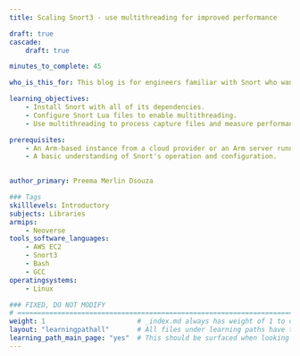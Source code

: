 ```yaml
---
title: Scaling Snort3 - use multithreading for improved performance

draft: true
cascade:
    draft: true

minutes_to_complete: 45

who_is_this_for: This blog is for engineers familiar with Snort who want to enhance its performance by leveraging the benefits of multithreading.

learning_objectives: 
    - Install Snort with all of its dependencies.
    - Configure Snort Lua files to enable multithreading.
    - Use multithreading to process capture files and measure performance.

prerequisites:
    - An Arm-based instance from a cloud provider or an Arm server running Ubuntu 20.04 or 22.04.
    - A basic understanding of Snort's operation and configuration.
    

author_primary: Preema Merlin Dsouza

### Tags
skilllevels: Introductory
subjects: Libraries
armips:
    - Neoverse
tools_software_languages:
    - AWS EC2
    - Snort3
    - Bash
    - GCC
operatingsystems:
    - Linux

### FIXED, DO NOT MODIFY
# ================================================================================
weight: 1                       # _index.md always has weight of 1 to order correctly
layout: "learningpathall"       # All files under learning paths have this same wrapper
learning_path_main_page: "yes"  # This should be surfaced when looking for related content. Only set for _index.md of learning path content.
---
```


